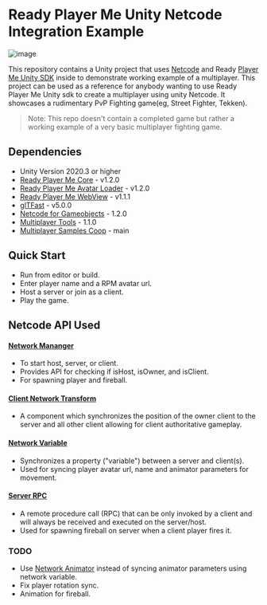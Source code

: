 # Ready Player Me Unity Netcode Integration Example

![image](https://github.com/readyplayerme/rpm-unity-netcode-example/assets/1121080/b29dcb1d-5240-4249-b296-1abd6ee96caa)

This repository contains a Unity project that uses [Netcode](https://unity.com/products/netcode) and Ready [Player Me Unity SDK](https://github.com/readyplayerme/rpm-unity-sdk-core) inside to demonstrate working example of a multiplayer. This project can be used as a reference for anybody wanting to use Ready Player Me Unity sdk to create a multiplayer using unity Netcode. 
It showcases a rudimentary PvP Fighting game(eg, Street Fighter, Tekken).

> Note: This repo doesn't contain a completed game but rather a working example of a very basic multiplayer fighting game.

## Dependencies
- Unity Version 2020.3 or higher
- [Ready Player Me Core](https://github.com/readyplayerme/rpm-unity-sdk-core) - v1.2.0
- [Ready Player Me Avatar Loader](https://github.com/readyplayerme/rpm-unity-sdk-avatar-loader) - v1.2.0
- [Ready Player Me WebView](https://github.com/readyplayerme/rpm-unity-sdk-webview) - v1.1.1
- [glTFast](https://github.com/atteneder/glTFast) - v5.0.0
- [Netcode for Gameobjects](https://docs-multiplayer.unity3d.com/netcode/current/installation/) - 1.2.0
- [Multiplayer Tools](https://docs-multiplayer.unity3d.com/tools/current/install-tools/) - 1.1.0
- [Multiplayer Samples Coop](https://docs-multiplayer.unity3d.com/netcode/current/components/networktransform/#owner-authoritative-mode) - main

## Quick Start
- Run from editor or build.
- Enter player name and a RPM avatar url. 
- Host a server or join as a client.
- Play the game.

## Netcode API Used 
#### [Network Mananger](https://docs-multiplayer.unity3d.com/netcode/current/components/networkmanager/)
- To start host, server, or client. 
- Provides API for checking if isHost, isOwner, and isClient. 
- For spawning player and fireball.

#### [Client Network Transform](https://docs-multiplayer.unity3d.com/netcode/current/components/networktransform/#owner-authoritative-mode)
- A component which synchronizes the position of the owner client to the server and all other client allowing for client authoritative gameplay.

#### [Network Variable](https://docs-multiplayer.unity3d.com/netcode/current/basics/networkvariable/)
- Synchronizes a property ("variable") between a server and client(s).
- Used for syncing player avatar url, name and animator parameters for movement.

#### [Server RPC](https://docs-multiplayer.unity3d.com/netcode/current/advanced-topics/message-system/serverrpc/)
- A remote procedure call (RPC) that can be only invoked by a client and will always be received and executed on the server/host.
- Used for spawning fireball on server when a client player fires it.

### TODO

- Use [Network Animator](https://docs-multiplayer.unity3d.com/netcode/current/learn/dilmer/networkanimator/) instead of syncing animator parameters using network variable.
- Fix player rotation sync.
- Animation for fireball.
